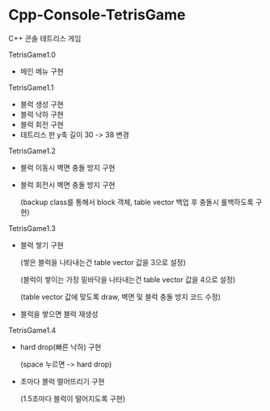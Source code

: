 # Cpp-Console-TetrisGame
C++ 콘솔 테트리스 게임

TetrisGame1.0
- 메인 메뉴 구현

TetrisGame1.1
- 블럭 생성 구현
- 블럭 낙하 구현
- 블럭 회전 구현
- 테트리스 판 y축 길이 30 -> 38 변경

TetrisGame1.2
- 블럭 이동시 벽면 충돌 방지 구현
- 블럭 회전시 벽면 충돌 방지 구현

  (backup class를 통해서 block 객체, table vector 백업 후 충돌시 롤백하도록 구현)
  
 TetrisGame1.3
 - 블럭 쌓기 구현

    (쌓은 블럭을 나타내는건 table vector 값을 3으로 설정)

    (블럭이 쌓이는 가장 밑바닥을 나타내는건 table vector 값을 4으로 설정)

    (table vector 값에 맞도록 draw, 벽면 및 블럭 충돌 방지 코드 수정)
 
 - 블럭을 쌓으면 블럭 재생성
 
  TetrisGame1.4
  - hard drop(빠른 낙하) 구현

      (space 누르면 -> hard drop)

  - 초마다 블럭 떨어뜨리기 구현

      (1.5초마다 블럭이 떨어지도록 구현)
